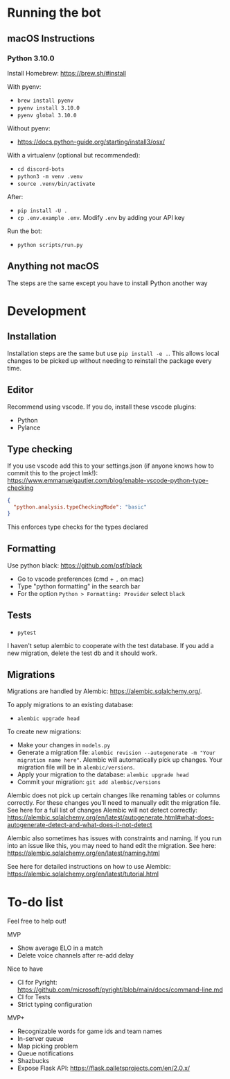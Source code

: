 
# Running the bot

## macOS Instructions
### Python 3.10.0
Install Homebrew: https://brew.sh/#install

With pyenv:
- `brew install pyenv`
- `pyenv install 3.10.0`
- `pyenv global 3.10.0`

Without pyenv:
- https://docs.python-guide.org/starting/install3/osx/

With a virtualenv (optional but recommended):
- `cd discord-bots`
- `python3 -m venv .venv`
- `source .venv/bin/activate`

After:
- `pip install -U .`
- `cp .env.example .env`. Modify `.env` by adding your API key

Run the bot:
- `python scripts/run.py`

## Anything not macOS

The steps are the same except you have to install Python another way
# Development

## Installation
Installation steps are the same but use `pip install -e .`.  This allows local changes to be picked up without needing to reinstall the package every time.
## Editor
Recommend using vscode. If you do, install these vscode plugins:
- Python
- Pylance

## Type checking
If you use vscode add this to your settings.json (if anyone knows how to commit
this to the project lmk!):
https://www.emmanuelgautier.com/blog/enable-vscode-python-type-checking
```json
{
  "python.analysis.typeCheckingMode": "basic"
}
```

This enforces type checks for the types declared

## Formatting
Use python black: https://github.com/psf/black
- Go to vscode preferences (cmd + `,` on mac)
- Type "python formatting" in the search bar
- For the option `Python > Formatting: Provider` select `black`

## Tests
- `pytest`

I haven't setup alembic to cooperate with the test database. If you add a new
migration, delete the test db and it should work.

## Migrations
Migrations are handled by Alembic: https://alembic.sqlalchemy.org/.

To apply migrations to an existing database:
- `alembic upgrade head`

To create new migrations:
- Make your changes in `models.py`
- Generate a migration file: `alembic revision --autogenerate -m "Your migration name here"`. Alembic will automatically pick up changes. Your migration file will be in `alembic/versions`.
- Apply your migration to the database: `alembic upgrade head`
- Commit your migration: `git add alembic/versions`

Alembic does not pick up certain changes like renaming tables or columns correctly. For these changes you'll need to manually edit the migration file. See here for a full list of changes Alembic will not detect correctly: https://alembic.sqlalchemy.org/en/latest/autogenerate.html#what-does-autogenerate-detect-and-what-does-it-not-detect

Alembic also sometimes has issues with constraints and naming. If you run into an issue like this, you may need to hand edit the migration. See here: https://alembic.sqlalchemy.org/en/latest/naming.html

See here for detailed instructions on how to use Alembic: https://alembic.sqlalchemy.org/en/latest/tutorial.html

# To-do list

Feel free to help out!

MVP
- Show average ELO in a match
- Delete voice channels after re-add delay

Nice to have
- CI for Pyright: https://github.com/microsoft/pyright/blob/main/docs/command-line.md
- CI for Tests
- Strict typing configuration

MVP+
- Recognizable words for game ids and team names
- In-server queue
- Map picking problem
- Queue notifications
- Shazbucks
- Expose Flask API: https://flask.palletsprojects.com/en/2.0.x/
